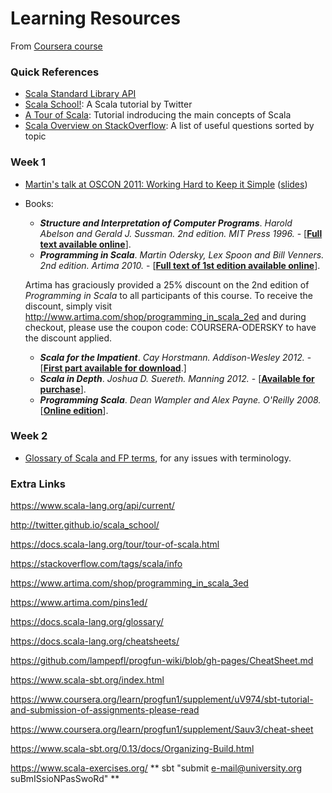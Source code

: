 # Learning Resources

From [Coursera course](https://www.coursera.org/specializations/scala)

### Quick References

- [Scala Standard Library API](http://www.scala-lang.org/api/)
- [Scala School!](http://twitter.github.com/scala_school/): A Scala tutorial by Twitter
- [A Tour of Scala](https://docs.scala-lang.org/tour/tour-of-scala.html): Tutorial indroducing the main concepts of Scala
- [Scala Overview on StackOverflow](http://stackoverflow.com/tags/scala/info): A list of useful questions sorted by topic

### Week 1

- [Martin's talk at OSCON 2011: Working Hard to Keep it Simple](http://www.youtube.com/watch?v=3jg1AheF4n0) ([slides](http://www.slideshare.net/Odersky/oscon-keynote-working-hard-to-keep-it-simple))
- Books:
  
  - _**Structure and Interpretation of Computer Programs**_. _Harold Abelson and Gerald J. Sussman. 2nd edition. MIT Press 1996._ - \[[**Full text available online**](http://mitpress.mit.edu/sicp/)\].
  - _**Programming in Scala**_. _Martin Odersky, Lex Spoon and Bill Venners. 2nd edition. Artima 2010._ - \[[**Full text of 1st edition available online**](http://www.artima.com/pins1ed/)\].
  <p>Artima has graciously provided a 25% discount on the 2nd edition of <i>Programming in Scala</i> to all participants of this course. To receive the discount, simply visit <a href="http://www.artima.com/shop/programming_in_scala_2ed">http://www.artima.com/shop/programming_in_scala_2ed</a> and during checkout, please use the coupon code: COURSERA-ODERSKY to have the discount applied.</p>
  	
  - _**Scala for the Impatient**_. _Cay Horstmann. Addison-Wesley 2012._ - \[[**First part available for download**](http://typesafe.com/resources/scala-for-the-impatient).\]
  - _**Scala in Depth**_. _Joshua D. Suereth. Manning 2012._ - \[[**Available for purchase**](http://www.manning.com/suereth/)\].
  - _**Programming Scala**_. _Dean Wampler and Alex Payne. O'Reilly 2008._ \[[**Online edition**](http://ofps.oreilly.com/titles/9780596155957/)\].

### Week 2

- [Glossary of Scala and FP terms](http://docs.scala-lang.org/glossary/), for any issues with terminology.

### Extra Links

https://www.scala-lang.org/api/current/

http://twitter.github.io/scala_school/

https://docs.scala-lang.org/tour/tour-of-scala.html

https://stackoverflow.com/tags/scala/info

https://www.artima.com/shop/programming_in_scala_3ed

https://www.artima.com/pins1ed/

https://docs.scala-lang.org/glossary/

https://docs.scala-lang.org/cheatsheets/

https://github.com/lampepfl/progfun-wiki/blob/gh-pages/CheatSheet.md

https://www.scala-sbt.org/index.html

https://www.coursera.org/learn/progfun1/supplement/uV974/sbt-tutorial-and-submission-of-assignments-please-read

https://www.coursera.org/learn/progfun1/supplement/Sauv3/cheat-sheet

https://www.scala-sbt.org/0.13/docs/Organizing-Build.html

https://www.scala-exercises.org/
** sbt "submit e-mail@university.org suBmISsioNPasSwoRd" **
